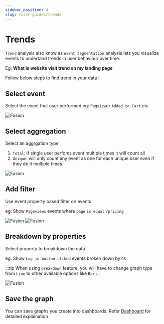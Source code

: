 ```yaml
---
sidebar_position: 4
slug: /user-guides/trends
---
```


# Trends

`Trend` analysis also know as `event segmentation` analysis lets you visualize events to undertand trends in user behaviour over time.

Eg: **What is website visit trend on my landing page**

Follow below steps to find trend in your data :

## Select event

Select the event that user performed eg: `Pagview`or `Added to Cart` etc

![Fusion](/img/user-guides/trends/trends-1.png "Fusion")

## Select aggregation

Select an aggrgation type

1. `Total`: If single user perfoms event multiple times it will count all
2. `Unique`: will only count any event as one for each unique user even if they do it multiple times.

![Fusion](/img/user-guides/trends/trends-2.png "Fusion")

## Add filter

Use event property based filter on events

eg: Show `Pageviews` events where `page` `is equal` `/pricing`

![Fusion](/img/user-guides/trends/trends-3.png "Fusion")
![Fusion](/img/user-guides/trends/trends-4.png "Fusion")

## Breakdown by properties

Select property to breakdown the data.

eg: Show `Log in button cliked` events broken down by `OS`

:::tip
When using `breakdown` feature, you will have to change graph type from `Line` to other available options like `Bar`
:::

![Fusion](/img/user-guides/trends/trends-5.png "Fusion")

## Save the graph

You can save graphs you create into dashboards. Refer [Dashboard](/user-guides/dashboard) for detailed explaination
